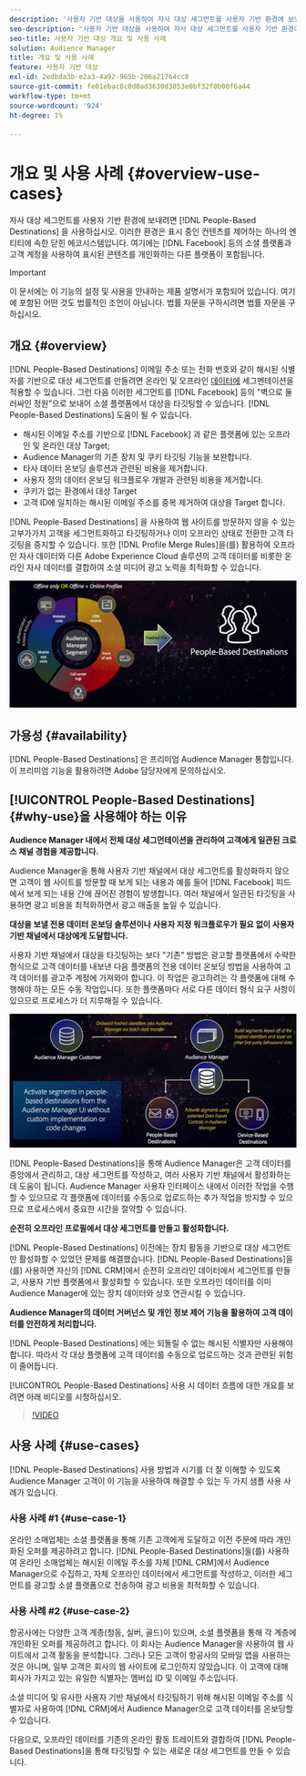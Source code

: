 ```yaml
---
description: '사용자 기반 대상을 사용하여 자사 대상 세그먼트를 사용자 기반 환경에 보낼 수 있습니다. 이러한 환경은 표시 중인 컨텐츠를 제어하는 하나의 엔티티에 속한 닫힌 에코시스템입니다. 여기에는 Facebook과 같은 소셜 플랫폼과 고객 계정을 사용하여 표시된 콘텐츠를 개인화하는 다른 플랫폼이 포함됩니다. '
seo-description: '사용자 기반 대상을 사용하여 자사 대상 세그먼트를 사용자 기반 환경에 보낼 수 있습니다. 이러한 환경은 표시 중인 컨텐츠를 제어하는 하나의 엔티티에 속한 닫힌 에코시스템입니다. 여기에는 Facebook과 같은 소셜 플랫폼과 고객 계정을 사용하여 표시된 콘텐츠를 개인화하는 다른 플랫폼이 포함됩니다.  '
seo-title: 사용자 기반 대상 개요 및 사용 사례
solution: Audience Manager
title: 개요 및 사용 사례
feature: 사용자 기반 대상
exl-id: 2edbda3b-e2a3-4a92-965b-206a21764cc8
source-git-commit: fe01ebac8c0d0ad3630d3853e0bf32f0b00f6a44
workflow-type: tm+mt
source-wordcount: '924'
ht-degree: 1%

---
```


# 개요 및 사용 사례 {#overview-use-cases}

자사 대상 세그먼트를 사용자 기반 환경에 보내려면 [!DNL People-Based Destinations] 을 사용하십시오. 이러한 환경은 표시 중인 컨텐츠를 제어하는 하나의 엔티티에 속한 닫힌 에코시스템입니다. 여기에는 [!DNL Facebook] 등의 소셜 플랫폼과 고객 계정을 사용하여 표시된 콘텐츠를 개인화하는 다른 플랫폼이 포함됩니다.

>[!IMPORTANT]
>이 문서에는 이 기능의 설정 및 사용을 안내하는 제품 설명서가 포함되어 있습니다. 여기에 포함된 어떤 것도 법률적인 조언이 아닙니다. 법률 자문을 구하시려면 법률 자문을 구하십시오.

## 개요 {#overview}

[!DNL People-Based Destinations] 이메일 주소 또는 전화 번호와 같이 해시된 식별자를 기반으로 대상 세그먼트를 만들려면 온라인 및 오프라인  [데이터에](people-based-destinations-prerequisites.md#hashing-requirements) 세그멘테이션을 적용할 수 있습니다. 그런 다음 이러한 세그먼트를 [!DNL Facebook] 등의 &quot;벽으로 둘러싸인 정원&quot;으로 보내어 소셜 플랫폼에서 대상을 타깃팅할 수 있습니다. [!DNL People-Based Destinations] 도움이 될 수 있습니다.

* 해시된 이메일 주소를 기반으로 [!DNL Facebook] 과 같은 플랫폼에 있는 오프라인 및 온라인 대상 Target;
* Audience Manager의 기존 장치 및 쿠키 타깃팅 기능을 보완합니다.
* 타사 데이터 온보딩 솔루션과 관련된 비용을 제거합니다.
* 사용자 정의 데이터 온보딩 워크플로우 개발과 관련된 비용을 제거합니다.
* 쿠키가 없는 환경에서 대상 Target
* 고객 ID에 일치하는 해시된 이메일 주소를 중복 제거하여 대상을 Target 합니다.

[!DNL People-Based Destinations] 을 사용하여 웹 사이트를 방문하지 않을 수 있는 고부가가치 고객을 세그먼트화하고 타깃팅하거나 이미 오프라인 상태로 전환한 고객 타깃팅을 중지할 수 있습니다. 또한 [!DNL Profile Merge Rules]을(를) 활용하여 오프라인 자사 데이터와 다른 Adobe Experience Cloud 솔루션의 고객 데이터를 비롯한 온라인 자사 데이터를 결합하여 소셜 미디어 광고 노력을 최적화할 수 있습니다.

![pbd-overview](assets/pbd-overview.png)

## 가용성 {#availability}

[!DNL People-Based Destinations] 은 프리미엄 Audience Manager 통합입니다. 이 프리미엄 기능을 활용하려면 Adobe 담당자에게 문의하십시오.

## [!UICONTROL People-Based Destinations] {#why-use}을 사용해야 하는 이유

**Audience Manager 내에서 전체 대상 세그먼테이션을 관리하여 고객에게 일관된 크로스 채널 경험을 제공합니다.**

Audience Manager을 통해 사용자 기반 채널에서 대상 세그먼트를 활성화하지 않으면 고객이 웹 사이트를 방문할 때 보게 되는 내용과 예를 들어 [!DNL Facebook] 피드에서 보게 되는 내용 간에 끊어진 경험이 발생합니다. 여러 채널에서 일관된 타깃팅을 사용하면 광고 비용을 최적화하면서 광고 매출을 높일 수 있습니다.

**대상을 보낼 전용 데이터 온보딩 솔루션이나 사용자 지정 워크플로우가 필요 없이 사용자 기반 채널에서 대상에게 도달합니다.**

사용자 기반 채널에서 대상을 타깃팅하는 보다 &quot;기존&quot; 방법은 광고할 플랫폼에서 수락한 형식으로 고객 데이터를 내보낸 다음 플랫폼의 전용 데이터 온보딩 방법을 사용하여 고객 데이터를 광고주 계정에 가져와야 합니다. 이 작업은 광고하려는 각 플랫폼에 대해 수행해야 하는 모든 수동 작업입니다. 또한 플랫폼마다 서로 다른 데이터 형식 요구 사항이 있으므로 프로세스가 더 지루해질 수 있습니다.

![pbd-overview](assets/pbd-diagram.png)

[!DNL People-Based Destinations]을 통해 Audience Manager은 고객 데이터를 중앙에서 관리하고, 대상 세그먼트를 작성하고, 여러 사용자 기반 채널에서 활성화하는 데 도움이 됩니다. Audience Manager 사용자 인터페이스 내에서 이러한 작업을 수행할 수 있으므로 각 플랫폼에 데이터를 수동으로 업로드하는 추가 작업을 방지할 수 있으므로 프로세스에서 중요한 시간을 절약할 수 있습니다.

**순전히 오프라인 프로필에서 대상 세그먼트를 만들고 활성화합니다.**

[!DNL People-Based Destinations] 이전에는 장치 활동을 기반으로 대상 세그먼트만 활성화할 수 있었던 문제를 해결했습니다. [!DNL People-Based Destinations]을(를) 사용하면 자신의 [!DNL CRM]에서 순전히 오프라인 데이터에서 세그먼트를 만들고, 사용자 기반 플랫폼에서 활성화할 수 있습니다. 또한 오프라인 데이터를 이미 Audience Manager에 있는 장치 데이터와 상호 연관시킬 수 있습니다.

**Audience Manager의 데이터 거버넌스 및 개인 정보 제어 기능을 활용하여 고객 데이터를 안전하게 처리합니다.**

[!DNL People-Based Destinations] 에는 되돌릴 수 없는 해시된 식별자만 사용해야 합니다. 따라서 각 대상 플랫폼에 고객 데이터를 수동으로 업로드하는 것과 관련된 위험이 줄어듭니다.

[!UICONTROL People-Based Destinations] 사용 시 데이터 흐름에 대한 개요를 보려면 아래 비디오를 시청하십시오.

>[!VIDEO](https://video.tv.adobe.com/v/28968/)

## 사용 사례 {#use-cases}

[!DNL People-Based Destinations] 사용 방법과 시기를 더 잘 이해할 수 있도록 Audience Manager 고객이 이 기능을 사용하여 해결할 수 있는 두 가지 샘플 사용 사례가 있습니다.

### 사용 사례 #1 {#use-case-1}

온라인 소매업체는 소셜 플랫폼을 통해 기존 고객에게 도달하고 이전 주문에 따라 개인화된 오퍼를 제공하려고 합니다. [!DNL People-Based Destinations]을(를) 사용하여 온라인 소매업체는 해시된 이메일 주소를 자체 [!DNL CRM]에서 Audience Manager으로 수집하고, 자체 오프라인 데이터에서 세그먼트를 작성하고, 이러한 세그먼트를 광고할 소셜 플랫폼으로 전송하여 광고 비용을 최적화할 수 있습니다.

### 사용 사례 #2 {#use-case-2}

항공사에는 다양한 고객 계층(청동, 실버, 골드)이 있으며, 소셜 플랫폼을 통해 각 계층에 개인화된 오퍼를 제공하려고 합니다. 이 회사는 Audience Manager을 사용하여 웹 사이트에서 고객 활동을 분석합니다. 그러나 모든 고객이 항공사의 모바일 앱을 사용하는 것은 아니며, 일부 고객은 회사의 웹 사이트에 로그인하지 않았습니다. 이 고객에 대해 회사가 가지고 있는 유일한 식별자는 멤버십 ID 및 이메일 주소입니다.

소셜 미디어 및 유사한 사용자 기반 채널에서 타깃팅하기 위해 해시된 이메일 주소를 식별자로 사용하여 [!DNL CRM]에서 Audience Manager으로 고객 데이터를 온보딩할 수 있습니다.

다음으로, 오프라인 데이터를 기존의 온라인 활동 트레이트와 결합하여 [!DNL People-Based Destinations]을 통해 타깃팅할 수 있는 새로운 대상 세그먼트를 만들 수 있습니다.

